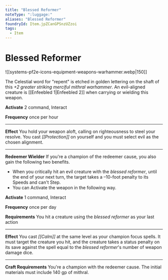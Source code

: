 ```yaml
---
title: "Blessed Reformer"
noteType: ":luggage:"
aliases: "Blessed Reformer"
foundryId: Item.jpZCanGPSnzUZzoi
tags:
  - Item
---
```


# Blessed Reformer
![[systems-pf2e-icons-equipment-weapons-warhammer.webp|150]]

The Celestial word for "repent" is etched in golden lettering on the shaft of this _+2 greater striking merciful mithral warhammer_. An evil-aligned creature is [[Enfeebled 1|Enfeebled 2]] when carrying or wielding this weapon.

**Activate** 2 command, Interact

**Frequency** once per hour

* * *

**Effect** You hold your weapon aloft, calling on righteousness to steel your resolve. You cast _[[Protection]]_ on yourself and you must select evil as the chosen alignment.

* * *

**Redeemer Wielder** If you're a champion of the redeemer cause, you also gain the following two benefits.

*   When you critically hit an evil creature with the _blessed reformer_, until the end of your next turn, the target takes a –10-foot penalty to its Speeds and can't Step.
*   You can Activate the weapon in the following way.

**Activate** 1 command, Interact

**Frequency** once per day

**Requirements** You hit a creature using the _blessed reformer_ as your last action

* * *

**Effect** You cast _[[Calm]]_ at the same level as your champion focus spells. It must target the creature you hit, and the creature takes a status penalty on its save against the spell equal to the _blessed reformer_'s number of weapon damage dice.

* * *

**Craft Requirements** You're a champion with the redeemer cause. The initial materials must include 140 gp of mithral.
